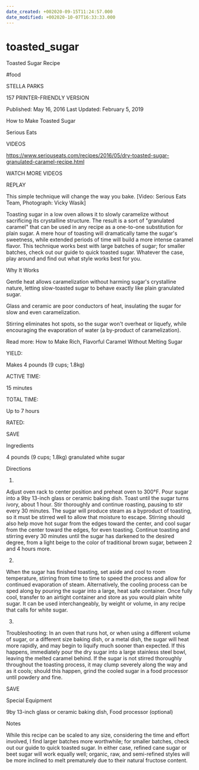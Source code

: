 ```yaml
---
date_created: +002020-09-15T11:24:57.000
date_modified: +002020-10-07T16:33:33.000
---
```


# toasted_sugar

Toasted Sugar Recipe

#food

STELLA PARKS

157 PRINTER-FRIENDLY VERSION

Published: May 16, 2016 Last Updated: February 5, 2019

How to Make Toasted Sugar

Serious Eats

VIDEOS

   https://www.seriouseats.com/recipes/2016/05/dry-toasted-sugar-granulated-caramel-recipe.html

WATCH MORE VIDEOS

REPLAY

This simple technique will change the way you bake. [Video: Serious Eats Team, Photograph: Vicky Wasik]

Toasting sugar in a low oven allows it to slowly caramelize without sacrificing its crystalline structure. The result is a sort of "granulated caramel" that can be used in any recipe as a one-to-one substitution for plain sugar. A mere hour of toasting will dramatically tame the sugar's sweetness, while extended periods of time will build a more intense caramel flavor. This technique works best with large batches of sugar; for smaller batches, check out our guide to quick toasted sugar. Whatever the case, play around and find out what style works best for you.

Why It Works

Gentle heat allows caramelization without harming sugar's crystalline nature, letting slow-toasted sugar to behave exactly like plain granulated sugar.

Glass and ceramic are poor conductors of heat, insulating the sugar for slow and even caramelization.

Stirring eliminates hot spots, so the sugar won't overheat or liquefy, while encouraging the evaporation of water (a by-product of caramelization).

Read more: How to Make Rich, Flavorful Caramel Without Melting Sugar

YIELD:

Makes 4 pounds (9 cups; 1.8kg)

ACTIVE TIME:

15 minutes

TOTAL TIME:

Up to 7 hours

RATED:

    
 SAVE

Ingredients

4 pounds (9 cups; 1.8kg) granulated white sugar

Directions

1.

Adjust oven rack to center position and preheat oven to 300°F. Pour sugar into a 9by 13-inch glass or ceramic baking dish. Toast until the sugar turns ivory, about 1 hour. Stir thoroughly and continue roasting, pausing to stir every 30 minutes. The sugar will produce steam as a byproduct of toasting, so it must be stirred well to allow that moisture to escape. Stirring should also help move hot sugar from the edges toward the center, and cool sugar from the center toward the edges, for even toasting. Continue toasting and stirring every 30 minutes until the sugar has darkened to the desired degree, from a light beige to the color of traditional brown sugar, between 2 and 4 hours more.

2.

When the sugar has finished toasting, set aside and cool to room temperature, stirring from time to time to speed the process and allow for continued evaporation of steam. Alternatively, the cooling process can be sped along by pouring the sugar into a large, heat safe container. Once fully cool, transfer to an airtight container and store as you would plain white sugar. It can be used interchangeably, by weight or volume, in any recipe that calls for white sugar.

3.

Troubleshooting: In an oven that runs hot, or when using a different volume of sugar, or a different size baking dish, or a metal dish, the sugar will heat more rapidly, and may begin to liquify much sooner than expected. If this happens, immediately pour the dry sugar into a large stainless steel bowl, leaving the melted caramel behind. If the sugar is not stirred thoroughly throughout the toasting process, it may clump severely along the way and as it cools; should this happen, grind the cooled sugar in a food processor until powdery and fine.

 SAVE

Special Equipment

9by 13-inch glass or ceramic baking dish, Food processor (optional)

Notes

While this recipe can be scaled to any size, considering the time and effort involved, I find larger batches more worthwhile; for smaller batches, check out our guide to quick toasted sugar. In either case, refined cane sugar or beet sugar will work equally well; organic, raw, and semi-refined styles will be more inclined to melt prematurely due to their natural fructose content.

